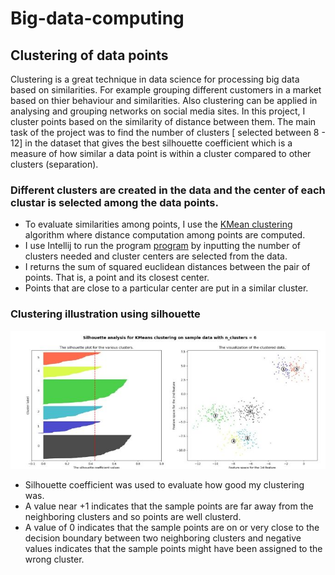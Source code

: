 # Big-data-computing
## Clustering of data points
Clustering is a great technique in data science for processing big data based on similarities. For example grouping different customers in a market based on thier behaviour and similarities. Also clustering can be applied in analysing and grouping networks on social media sites.
In this project, I cluster points based on the similarity of distance between them.
The main task of the project was to find the number of clusters [ selected between 8 - 12] in the dataset that gives the best silhouette coefficient which is a measure of how similar a data point is within a cluster compared to other clusters (separation).

### Different clusters are created in the data and the center of each clustar is selected among the data points.
* To evaluate similarities among points, I use the [KMean clustering](https://scikit-learn.org/stable/modules/generated/sklearn.cluster.KMeans.html) algorithm where distance computation among points are computed.
* I use Intellij to run the program [program](clustering.JPG) by inputting the number of clusters needed and cluster centers are selected from the data.
* I returns the sum of squared euclidean distances between the pair of points. That is, a point and its closest center. 
* Points that are close to a particular center are put in a similar cluster.
### Clustering illustration using silhouette <br>
![BER](clustering.JPG)

* Silhouette coefficient was used to evaluate how good my clustering was. 
* A value near +1 indicates that the sample points are far away from the neighboring clusters and so points are well clusterd. 
* A value of 0 indicates that the sample points are on or very close to the decision boundary between two neighboring clusters and negative values indicates that the sample points might have been assigned to the wrong cluster.
